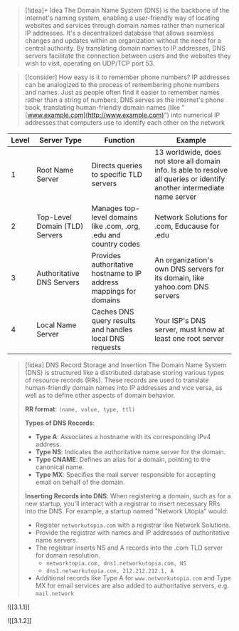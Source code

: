 
> [!idea]+ Idea
> The Domain Name System (DNS) is the backbone of the internet's naming system, enabling a user-friendly way of locating websites and services through domain names rather than numerical IP addresses. It's a decentralized database that allows seamless changes and updates within an organization without the need for a central authority. By translating domain names to IP addresses, DNS servers facilitate the connection between users and the websites they wish to visit, operating on UDP/TCP port 53.


> [!consider] How easy is it to remember phone numbers?
> IP addresses can be analogized to the process of remembering phone numbers and names. Just as people often find it easier to remember names rather than a string of numbers, DNS serves as the internet's phone book, translating human-friendly domain names (like "[www.example.com](http://www.example.com)") into numerical IP addresses that computers use to identify each other on the network

| Level | Server Type                    | Function                                                           | Example                                                                                                                   |
| ----- | ------------------------------ | ------------------------------------------------------------------ | ------------------------------------------------------------------------------------------------------------------------- |
| 1     | Root Name Server               | Directs queries to specific TLD servers                            | 13 worldwide, does not store all domain info. Is able to resolve all queries or identify another intermediate name server |
| 2     | Top-Level Domain (TLD) Servers | Manages top-level domains like .com, .org, .edu and country codes  | Network Solutions for .com, Educause for .edu                                                                             |
| 3     | Authoritative DNS Servers      | Provides authoritative hostname to IP address mappings for domains | An organization's own DNS servers for its domain, like yahoo.com DNS servers                                              |
| 4     | Local Name Server              | Caches DNS query results and handles local DNS requests            | Your ISP's DNS server, must know at least one root server                                                                 |


> [!idea] DNS Record Storage and Insertion
> The Domain Name System (DNS) is structured like a distributed database storing various types of resource records (RRs). These records are used to translate human-friendly domain names into IP addresses and vice versa, as well as to define other aspects of domain behavior.
> 
> **RR format**: `(name, value, type, ttl)`
> 
> **Types of DNS Records**:
> - **Type A**: Associates a hostname with its corresponding IPv4 address.
> - **Type NS**: Indicates the authoritative name server for the domain.
> - **Type CNAME**: Defines an alias for a domain, pointing to the canonical name.
> - **Type MX**: Specifies the mail server responsible for accepting email on behalf of the domain.
> 
> **Inserting Records into DNS**:
> When registering a domain, such as for a new startup, you'll interact with a registrar to insert necessary RRs into the DNS. For example, a startup named "Network Utopia" would:
> - Register `networkutopia.com` with a registrar like Network Solutions.
> - Provide the registrar with names and IP addresses of authoritative name servers.
> - The registrar inserts NS and A records into the .com TLD server for domain resolution.
> 	- `networktopia.com, dns1.networkutopia.com, NS`
> 	- `dns1.networkutopia.com, 212.212.212.1, A`
> - Additional records like Type A for `www.networkutopia.com` and Type MX for email services are also added to authoritative servers, e.g. `mail.network`


![[3.1.1]]

![[3.1.2]]